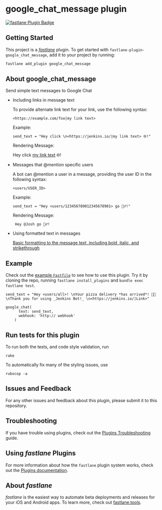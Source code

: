 # google_chat_message plugin

[![fastlane Plugin Badge](https://rawcdn.githack.com/fastlane/fastlane/master/fastlane/assets/plugin-badge.svg)](https://rubygems.org/gems/fastlane-plugin-google_chat_message)

## Getting Started

This project is a [_fastlane_](https://github.com/fastlane/fastlane) plugin. To get started with `fastlane-plugin-google_chat_message`, add it to your project by running:

```bash
fastlane add_plugin google_chat_message
```

## About google_chat_message

Send simple text messages to Google Chat

- Including links in message text

    To provide alternate link text for your link, use the following syntax: 
    ````
    <https://example.com/foo|my link text>
    ````
    Example:
    ````
    send_text = "Hey click \n<https://jenkins.io/|my link text> 🌐!"
    ````

    Rendering Message: 
    
     Hey click [my link text](https://jenkins.io/) 🌐!
      
      

- Messages that @mention specific users

    A bot can @mention a user in a message, providing the user ID in the following syntax:
    ````
    <users/USER_ID>
    ````
    Example:
    ````
    send_text = "Hey <users/123456789012345678901> go 🏄‍♂️!"
    ````
    Rendering Message: 
    
       Hey @Josh go 🏄‍♂️!
       
       
    
- Using formatted text in messages
    
     [Basic formatting to the message text, including bold, italic, and strikethrough](https://developers.google.com/hangouts/chat/reference/message-formats/basic#using_formatted_text_in_messages)


## Example

Check out the [example `Fastfile`](fastlane/Fastfile) to see how to use this plugin. Try it by cloning the repo, running `fastlane install_plugins` and `bundle exec fastlane test`.

````
send_text = "Hey <users/all>! \nYour pizza delivery *has arrived*! 🍲🎉 \nThank you for using _Jenkins Bot!_ \n<https://jenkins.io/|Link>"

google_chat(
      text: send_text, 
      webhook: 'http:// webhook'
    )
````



## Run tests for this plugin

To run both the tests, and code style validation, run

```
rake
```

To automatically fix many of the styling issues, use
```
rubocop -a
```

## Issues and Feedback

For any other issues and feedback about this plugin, please submit it to this repository.

## Troubleshooting

If you have trouble using plugins, check out the [Plugins Troubleshooting](https://docs.fastlane.tools/plugins/plugins-troubleshooting/) guide.

## Using _fastlane_ Plugins

For more information about how the `fastlane` plugin system works, check out the [Plugins documentation](https://docs.fastlane.tools/plugins/create-plugin/).

## About _fastlane_

_fastlane_ is the easiest way to automate beta deployments and releases for your iOS and Android apps. To learn more, check out [fastlane.tools](https://fastlane.tools).
